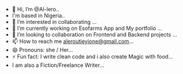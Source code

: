 - 👋 Hi, I’m @Al-lero..
- I'm based in Nigeria..
- 👀 I’m interested in collaborating ...
- 🌱 I’m currently working on Esofarms App and My portfolio ...
- 💞️ I’m looking to collaboration on Frontend and Backend projects ...
- 📫 How to reach me aleroutieyione@gmail.com...
- 😄 Pronouns: she / Her...
- ⚡ Fun fact: I write clean code and i also create Magic with food...
- I am also a Fiction/Freelance Writer...

<!---
Al-lero/Al-lero is a ✨ special ✨ repository because its `README.md` (this file) appears on your GitHub profile.
You can click the Preview link to take a look at your changes.
--->
